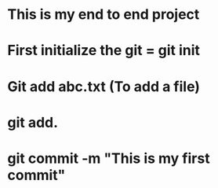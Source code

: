 # This is my end to end project

# First initialize the git = git init

# Git add abc.txt (To add a file)

# git add.

# git commit -m "This is my first commit"